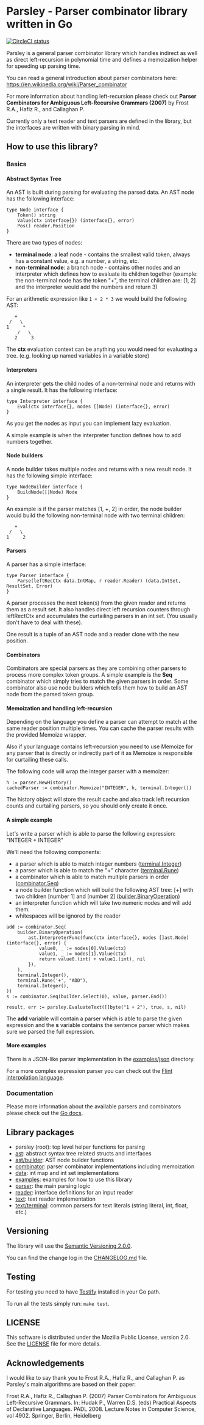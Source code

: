 # Parsley - Parser combinator library written in Go

[![CircleCI status](https://circleci.com/gh/opsidian/parsley.svg?style=shield&circle-token=c42cce0e1ae1496645d1d6dc640d86a9e6de808d)](https://circleci.com/gh/opsidian/parsley)

Parsley is a general parser combinator library which handles indirect as well as direct left-recursion in polynomial time and defines a memoization helper for speeding up parsing time.

You can read a general introduction about parser combinators here: https://en.wikipedia.org/wiki/Parser_combinator

For more information about handling left-recursion please check out **Parser Combinators for Ambiguous Left-Recursive Grammars (2007)** by Frost R.A., Hafiz R., and Callaghan P.

Currently only a text reader and text parsers are defined in the library, but the interfaces are written with  binary parsing in mind.

## How to use this library?

### Basics

#### Abstract Syntax Tree

An AST is built during parsing for evaluating the parsed data. An AST node has the following interface:

```
type Node interface {
	Token() string
	Value(ctx interface{}) (interface{}, error)
	Pos() reader.Position
}
```

There are two types of nodes:
 - **terminal node**: a leaf node - contains the smallest valid token, always has a constant value, e.g. a number, a string, etc.
 - **non-terminal node**: a branch node - contains other nodes and an interpreter which defines how to evaluate its children together (example: the non-terminal node has the token "+", the terminal children are: [1, 2] and the interpreter would add the numbers and return 3)

For an arithmetic expression like ```1 + 2 * 3``` we would build the following AST:

```
   +
 /   \
1     *
    /   \
   2     3
```

The **ctx** evaluation context can be anything you would need for evaluating a tree. (e.g. looking up named variables in a variable store)

#### Interpreters

An interpreter gets the child nodes of a non-terminal node and returns with a single result. It has the following interface:

```
type Interpreter interface {
	Eval(ctx interface{}, nodes []Node) (interface{}, error)
}
```

As you get the nodes as input you can implement lazy evaluation.

A simple example is when the interpreter function defines how to add numbers together.

#### Node builders

A node builder takes multiple nodes and returns with a new result node. It has the following simple interface:

```
type NodeBuilder interface {
	BuildNode([]Node) Node
}
```

An example is if the parser matches [1, +, 2] in order, the node builder would build the following non-terminal node with two terminal children:

```
   +
 /   \
1     2
```

#### Parsers

A parser has a simple interface:

```
type Parser interface {
	Parse(leftRecCtx data.IntMap, r reader.Reader) (data.IntSet, ResultSet, Error)
}
```

A parser processes the next token(s) from the given reader and returns them as a result set. It also handles direct left recursion counters through leftRectCtx and accumulates the curtailing parsers in an int set. (You usually don't have to deal with these).

One result is a tuple of an AST node and a reader clone with the new position.

#### Combinators

Combinators are special parsers as they are combining other parsers to process more complex token groups. A simple example is the **Seq** combinator which simply tries to match the given parsers in order. Some combinator also use node builders which tells them how to build an AST node from the parsed token group.

#### Memoization and handling left-recursion

Depending on the language you define a parser can attempt to match at the same reader position multiple times. You can cache the parser results with the provided Memoize wrapper.

Also if your language contains left-recursion you need to use Memoize for any parser that is directly or indirectly part of it as Memoize is responsible for curtailing these calls.

The following code will wrap the integer parser with a memoizer:

```
h := parser.NewHistory()
cachedParser := combinator.Memoize("INTEGER", h, terminal.Integer())
```

The history object will store the result cache and also track left recursion counts and curtailing parsers, so you should only create it once.

#### A simple example

Let's write a parser which is able to parse the following expression: "INTEGER + INTEGER"

We'll need the following components:
 - a parser which is able to match integer numbers ([terminal.Integer](text/terminal/integer.go))
 - a parser which is able to match the "+" character ([terminal.Rune](text/terminal/rune.go))
 - a combinator which is able to match multiple parsers in order ([combinator.Seq](combinator/seq.go))
 - a node builder function which will build the following AST tree: [+] with two children [number 1] and [number 2] ([builder.BinaryOperation](ast/builder/builder.go))
 - an interpreter function which will take two numeric nodes and will add them.
 - whitespaces will be ignored by the reader

```
add := combinator.Seq(
	builder.BinaryOperation(
		ast.InterpreterFunc(func(ctx interface{}, nodes []ast.Node) (interface{}, error) {
			value0, _ := nodes[0].Value(ctx)
			value1, _ := nodes[1].Value(ctx)
			return value0.(int) + value1.(int), nil
		}),
	),
	terminal.Integer(),
	terminal.Rune('+', "ADD"),
	terminal.Integer(),
))
s := combinator.Seq(builder.Select(0), value, parser.End())

result, err := parsley.EvaluateText([]byte("1 + 2"), true, s, nil)
```

The **add** variable will contain a parser which is able to parse the given expression and the **s** variable contains the sentence parser which makes sure we parsed the full expression.

#### More examples

There is a JSON-like parser implementation in the [examples/json](examples/json) directory.

For a more complex expression parser you can check out the [Flint interpolation language](https://github.com/opsidian/flint).

### Documentation

Please more information about the available parsers and combinators please check out the [Go docs](https://godoc.org/github.com/opsidian/parsley).

## Library packages

 - parsley (root): top level helper functions for parsing
 - [ast](ast): abstract syntax tree related structs and interfaces
 - [ast/builder](ast/builder): AST node builder functions
 - [combinator](combinator): parser combinator implementations including memoization
 - [data](data): int map and int set implementations
 - [examples](examples): examples for how to use this library
 - [parser](parser): the main parsing logic
 - [reader](reader): interface definitions for an input reader
 - [text](text): text reader implementation
 - [text/terminal](text/terminal): common parsers for text literals (string literal, int, float, etc.)

## Versioning

The library will use the [Semantic Versioning 2.0.0](http://semver.org/spec/v2.0.0.html).

You can find the change log in the [CHANGELOG.md](CHANGELOG.md) file.

## Testing

For testing you need to have [Testify](github.com/stretchr/testify) installed in your Go path.

To run all the tests simply run: ```make test```.

## LICENSE

This software is distributed under the Mozilla Public License, version 2.0. See the [LICENSE](LICENSE) file for more details.

## Acknowledgements

I would like to say thank you to Frost R.A., Hafiz R., and Callaghan P. as Parsley's main algorithms are based on their paper:

Frost R.A., Hafiz R., Callaghan P. (2007) Parser Combinators for Ambiguous Left-Recursive Grammars. In: Hudak P., Warren D.S. (eds) Practical Aspects of Declarative Languages. PADL 2008. Lecture Notes in Computer Science, vol 4902. Springer, Berlin, Heidelberg
